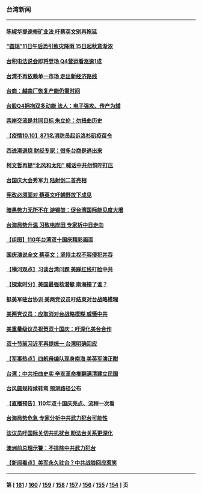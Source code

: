 ### 台湾新闻
---
#### [陈椒华提速修矿业法 吁蔡英文别再拖延](../../pages/ncid1349361/n13294538.md) 
#### [“圆规”11日午后恐引致灾降雨 15日起秋意渐浓](../../pages/ncid1349361/n13294725.md) 
#### [台积电法说会即将登场 Q4营运看涨逾1成](../../pages/ncid1349361/n13294577.md) 
#### [台湾不再依赖单一市场 走出新经济路线](../../pages/ncid1349361/n13294652.md) 
#### [台商：越南厂恢复产能仍需时间](../../pages/ncid1349361/n13294564.md) 
#### [台股Q4拥抱双多动能 法人：电子强攻、传产为辅](../../pages/ncid1349361/n13294581.md) 
#### [两岸交流是共同目标 朱立伦：勿扭曲历史](../../pages/ncid1349361/n13294609.md) 
#### [【疫情10.10】871名消防员起诉洛杉矶疫苗令](../../pages/ncid1349361/n13294346.md) 
#### [西进潮退烧 财经专家：很多台商是逃出来](../../pages/ncid1349361/n13294540.md) 
#### [柯文哲再提“北风和太阳” 喊话中共勿恫吓打压](../../pages/ncid1349361/n13294506.md) 
#### [台国庆大会秀军力 陆射剑二首亮相](../../pages/ncid1349361/n13294470.md) 
#### [宪改必须面对 蔡英文吁朝野放下成见](../../pages/ncid1349361/n13294480.md) 
#### [暗黑势力无所不在 游锡堃：促台湾国际能见度大增](../../pages/ncid1349361/n13294483.md) 
#### [台海局势升温 习致电岸田 专家析中日走向](../../pages/ncid1349361/n13293956.md) 
#### [【组图】110年台湾双十国庆精彩画面](../../pages/ncid1349361/n13293994.md) 
#### [国庆演说全文 蔡英文：坚持主权不容侵犯并吞](../../pages/ncid1349361/n13293766.md) 
#### [【横河观点】习谈台湾问题 美踩红线打脸中共](../../pages/ncid1349361/n13293473.md) 
#### [【探索时分】美国最强核潜艇 南海撞了谁？](../../pages/ncid1349361/n13293258.md) 
#### [挺美军驻台协训 美两党议员吁结束对台战略模糊](../../pages/ncid1349361/n13293029.md) 
#### [美两党议员：应取消对台战略模糊 威慑中共](../../pages/ncid1349361/n13292893.md) 
#### [美重量级议员祝贺双十国庆：吁深化美台合作](../../pages/ncid1349361/n13292223.md) 
#### [双十节前习近平再提统一 台湾明确回应](../../pages/ncid1349361/n13292822.md) 
#### [【军事热点】四航母编队现身南海 美英军演正酣](../../pages/ncid1349361/n13291331.md) 
#### [台湾：中共扭曲史实 辛亥革命推翻满清建立民国](../../pages/ncid1349361/n13292584.md) 
#### [台风圆规持续转弯 预测路径公布](../../pages/ncid1349361/n13292752.md) 
#### [【直播预告】110年双十国庆亮点、流程一次看](../../pages/ncid1349361/n13292560.md) 
#### [台海局势危急 专家分析中共武力犯台可能性](../../pages/ncid1349361/n13290280.md) 
#### [法议员吁国际关切共机扰台 盼法台关系更深化](../../pages/ncid1349361/n13292224.md) 
#### [澳洲前总理示警：不排除中共武力犯台](../../pages/ncid1349361/n13292347.md) 
#### [【新闻看点】美军永久驻台？中共战狼回应惹笑](../../pages/ncid1349361/n13291643.md) 

---
#### 第 [ [161](./161.md) / [160](./160.md) / [159](./159.md) / [158](./158.md) / [157](./157.md) / [156](./156.md) / [155](./155.md) / [154](./154.md) ] 页

